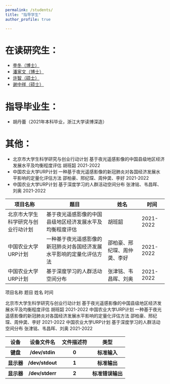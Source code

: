 ```yaml
---
permalink: /students/
title: "指导学生"
author_profile: true

---
```



在读研究生：
======
* [李冬（博士）](http://lidong.academic.site)
* [潘家文（博士）](https://pjw2146087.github.io/homepage/)
* [许智（硕士）](https://xuzhi0413.github.io/)
* [谢中祥（硕士）](https://zxxie-air.github.io/Page)

指导毕业生：
======
* 胡丹蕾（2021年本科毕业，浙江大学读博深造）

其他：
======
* 北京市大学生科学研究与创业行动计划 基于夜光遥感影像的中国县级地区经济发展水平及均衡程度评估 胡班韶 2021-2022
* 中国农业大学URP计划 一种基于夜光遥感影像的新冠肺炎对各国经济发展水平影响的定量化评估方法 邵柏豪、邢纪琛、周仲䶮、李好 2021-2022
* 中国农业大学URP计划 基于深度学习的人群活动空间分布  张津铭、韦昌晖、刘奥 2021-2022

|  项目名称   | 题目  |  姓名   | 时间  |
|  ----  | ----  | ----  | ----  |
| 北京市大学生科学研究与创业行动计划  | 基于夜光遥感影像的中国县级地区经济发展水平及均衡程度评估 | 胡班韶 | 2021-2022 |
| 中国农业大学URP计划  | 一种基于夜光遥感影像的新冠肺炎对各国经济发展水平影响的定量化评估方法 | 邵柏豪、邢纪琛、周仲䶮、李好 | 2021-2022 |
| 中国农业大学URP计划  | 基于深度学习的人群活动空间分布 | 张津铭、韦昌晖、刘奥 | 2021-2022 |


项目名称                            题目                                                                姓名                           时间  

北京市大学生科学研究与创业行动计划  基于夜光遥感影像的中国县级地区经济发展水平及均衡程度评估              胡班韶                         2021-2022 
中国农业大学URP计划                 一种基于夜光遥感影像的新冠肺炎对各国经济发展水平影响的定量化评估方法  邵柏豪、邢纪琛、周仲䶮、李好    2021-2022 
中国农业大学URP计划                 基于深度学习的人群活动空间分布                                       张津铭、韦昌晖、刘奥           2021-2022 



<table  boder="0" margin="0" padding="0">
        <tr>
            <th>设备</th>
            <th>设备文件名</th>
            <th>文件描述符</th>
            <th>类型</th>
        </tr>
        <tr>
            <th>键盘</th>
            <th>/dev/stdin</th>
            <th>0</th>
            <th>标准输入</th>
        </tr>
        <tr>
            <th>显示器</th>
            <th>/dev/stdout</th>
            <th>1</th>
            <th>标准输出</th>
        </tr>
        <tr>
            <th>显示器</th>
            <th>/dev/stderr</th>
            <th>2</th>
            <th>标准错误输出</th>
        </tr>
    </table>

